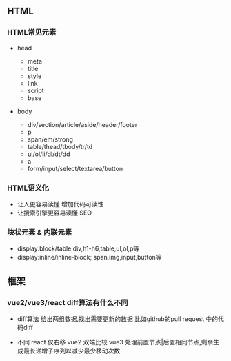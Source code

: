 ## HTML 
### HTML常见元素
- head  
  - meta  
  - title
  - style
  - link
  - script
  - base
  
- body
  - div/section/article/aside/header/footer
  - p
  - span/em/strong
  - table/thead/tbody/tr/td
  - ul/ol/li/dl/dt/dd
  - a
  - form/input/select/textarea/button

### HTML语义化
- 让人更容易读懂 增加代码可读性
- 让搜索引擎更容易读懂 SEO

### 块状元素 & 内联元素

- display:block/table div,h1-h6,table,ul,ol,p等
- display:inline/inline-block; span,img,input,button等


## 框架

### vue2/vue3/react diff算法有什么不同

- diff算法
 给出两组数据,找出需要更新的数据
 比如github的pull request 中的代码diff

- 不同
 react 仅右移
 vue2 双端比较
 vue3 处理前置节点|后置相同节点,剩余生成最长递增子序列以减少最少移动次数
 
 
